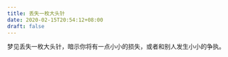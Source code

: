 ```yaml
---
title: 丢失一枚大头针
date: 2020-02-15T20:54:12+08:00
draft: false
---
```


梦见丢失一枚大头针，暗示你将有一点小小的损失，或者和别人发生小小的争执。
